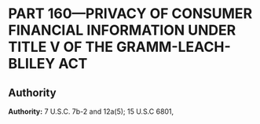 # PART 160—PRIVACY OF CONSUMER FINANCIAL INFORMATION UNDER TITLE V OF THE GRAMM-LEACH-BLILEY ACT


## Authority

**Authority:** 7 U.S.C. 7b-2 and 12a(5); 15 U.S.C 6801, 

